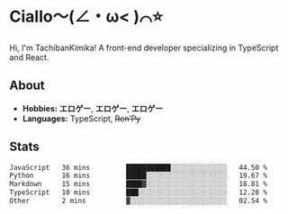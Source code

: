 # Ciallo～(∠・ω< )⌒⭐️

Hi, I'm TachibanKimika! A front-end developer specializing in TypeScript and React.

## About
- **Hobbies:** **エロゲー**, **エロゲー**, **エロゲー**
- **Languages:** TypeScript, ~~Ren’Py~~

## Stats
<!--START_SECTION:waka-->

```txt
JavaScript   36 mins         ███████████░░░░░░░░░░░░░░   44.50 %
Python       16 mins         █████░░░░░░░░░░░░░░░░░░░░   19.67 %
Markdown     15 mins         ████▓░░░░░░░░░░░░░░░░░░░░   18.81 %
TypeScript   10 mins         ███░░░░░░░░░░░░░░░░░░░░░░   12.28 %
Other        2 mins          ▓░░░░░░░░░░░░░░░░░░░░░░░░   02.54 %
```

<!--END_SECTION:waka-->

<!-- ![Metrics](https://metrics.lecoq.io/TachibanaKimika?template=classic&base.activity=0&base.community=0&base.repositories=0&languages=1&isocalendar=1&isocalendar.duration=half-year&languages.limit=8&languages.sections=most-used&languages.colors=github&languages.threshold=0%25&languages.indepth=false&languages.recent.load=300&languages.recent.days=14&config.timezone=Asia%2FShanghai)
 -->
